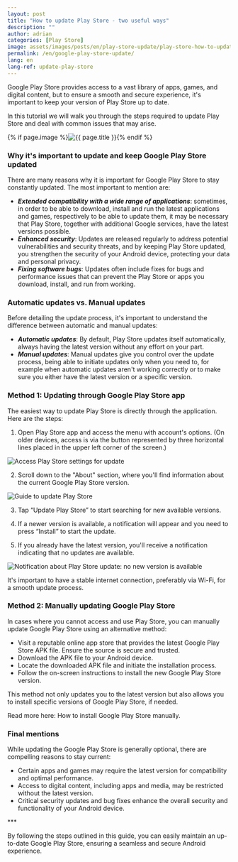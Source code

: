 ```yaml
---
layout: post
title: "How to update Play Store - two useful ways"
description: ""
author: adrian
categories: [Play Store]
image: assets/images/posts/en/play-store-update/play-store-how-to-update.png
permalink: /en/google-play-store-update/
lang: en
lang-ref: update-play-store
---
```


Google Play Store provides access to a vast library of apps, games, and digital content, but to ensure a smooth and secure experience, it's important to keep your version of Play Store up to date.

In this tutorial we will walk you through the steps required to update Play Store and deal with common issues that may arise.

<!-- Post Featured Image -->
{% if page.image %}<img class="featured-image img-fluid rounded" title="Google Play Store" src="{{site.baseurl}}/{{ page.image }}" alt="{{ page.title }}">{% endif %}
<!-- End Featured Image -->

<!--ADSPACE_ID:2x2-->

### Why it's important to update and keep Google Play Store updated

There are many reasons why it is important for Google Play Store to stay constantly updated. The most important to mention are:
- ***Extended compatibility with a wide range of applications***: sometimes, in order to be able to download, install and run the latest applications and games, respectively to be able to update them, it may be necessary that Play Store, together with additional Google services, have the latest versions possible.
- ***Enhanced security***: Updates are released regularly to address potential vulnerabilities and security threats, and by keeping Play Store updated, you strengthen the security of your Android device, protecting your data and personal privacy.
- ***Fixing software bugs***: Updates often include fixes for bugs and performance issues that can prevent the Play Store or apps you download, install, and run from working.

### Automatic updates vs. Manual updates

Before detailing the update process, it's important to understand the difference between automatic and manual updates:
- ***Automatic updates***: By default, Play Store updates itself automatically, always having the latest version without any effort on your part.
- ***Manual updates***: Manual updates give you control over the update process, being able to initiate updates only when you need to, for example when automatic updates aren't working correctly or to make sure you either have the latest version or a specific version.

### Method 1: Updating through Google Play Store app

The easiest way to update Play Store is directly through the application. Here are the steps:

1. Open Play Store app and access the menu with account's options. (On older devices, access is via the button represented by three horizontal lines placed in the upper left corner of the screen.)
<img alt="Access Play Store settings for update" title="Access Play Store settings for update" class="article-image" src="{{site.baseurl}}/assets/images/posts/{{page.lang}}/play-store-update/access-play-store-settings.jpg">

2. Scroll down to the "About" section, where you'll find information about the current Google Play Store version.
<img alt="Guide to update Play Store" title="Guide to update Play Store" class="article-image" src="{{site.baseurl}}/assets/images/posts/{{page.lang}}/play-store-update/update-play-store.jpg">

3. Tap “Update Play Store” to start searching for new available versions.

4. If a newer version is available, a notification will appear and you need to press “Install” to start the update.

5. If you already have the latest version, you'll receive a notification indicating that no updates are available.
<img alt="Notification about Play Store update: no new version is available" title="Notification about Play Store update" class="article-image" src="{{site.baseurl}}/assets/images/posts/{{page.lang}}/play-store-update/play-store-app-is-updated.jpg">

It's important to have a stable internet connection, preferably via Wi-Fi, for a smooth update process.

### Method 2: Manually updating Google Play Store

In cases where you cannot access and use Play Store, you can manually update Google Play Store using an alternative method:
- Visit a reputable online app store that provides the latest Google Play Store APK file. Ensure the source is secure and trusted.
- Download the APK file to your Android device.
- Locate the downloaded APK file and initiate the installation process.
- Follow the on-screen instructions to install the new Google Play Store version.

This method not only updates you to the latest version but also allows you to install specific versions of Google Play Store, if needed.

Read more here: How to install Google Play Store manually.

### Final mentions

While updating the Google Play Store is generally optional, there are compelling reasons to stay current:
- Certain apps and games may require the latest version for compatibility and optimal performance.
- Access to digital content, including apps and media, may be restricted without the latest version.
- Critical security updates and bug fixes enhance the overall security and functionality of your Android device.

<div class="post-bottom-stars">***</div>

By following the steps outlined in this guide, you can easily maintain an up-to-date Google Play Store, ensuring a seamless and secure Android experience.